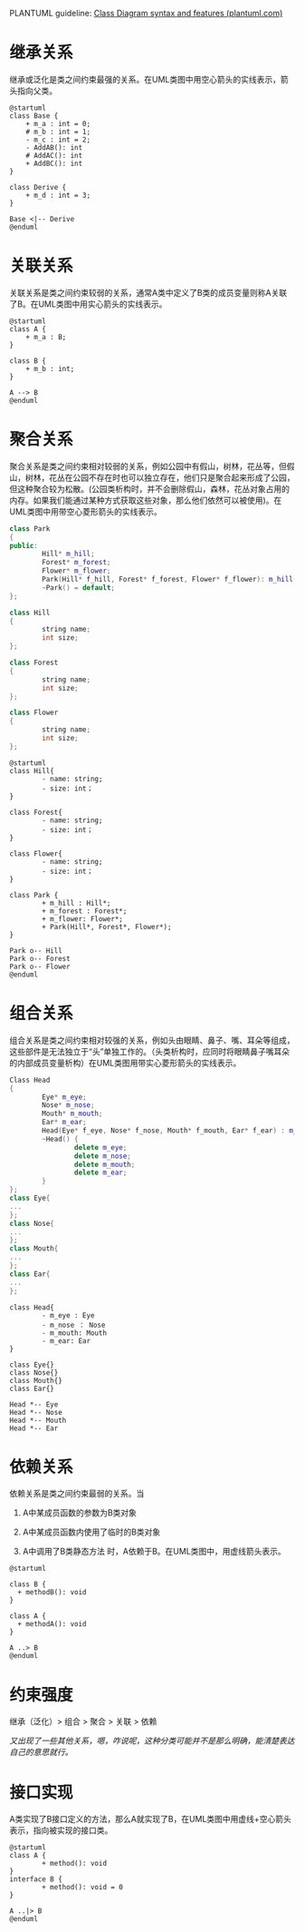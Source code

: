 PLANTUML guideline: [Class Diagram syntax and features (plantuml.com)](https://plantuml.com/class-diagram)

# 继承关系

继承或泛化是类之间约束最强的关系。在UML类图中用空心箭头的实线表示，箭头指向父类。

```plantuml
@startuml
class Base {
    + m_a : int = 0;
    # m_b : int = 1;
    - m_c : int = 2;
    - AddAB(): int
    # AddAC(): int
    + AddBC(): int
}

class Derive {
    + m_d : int = 3;
}

Base <|-- Derive
@enduml
```

# 关联关系

关联关系是类之间约束较弱的关系，通常A类中定义了B类的成员变量则称A关联了B。在UML类图中用实心箭头的实线表示。

```plantuml
@startuml
class A {
    + m_a : B;
}

class B {
    + m_b : int;
}

A --> B
@enduml
```

# 聚合关系

聚合关系是类之间约束相对较弱的关系，例如公园中有假山，树林，花丛等，但假山，树林，花丛在公园不存在时也可以独立存在，他们只是聚合起来形成了公园，但这种聚合较为松散。(公园类析构时，并不会删除假山，森林，花丛对象占用的内存。如果我们能通过某种方式获取这些对象，那么他们依然可以被使用)。在UML类图中用带空心菱形箭头的实线表示。

```C++
class Park
{
public:
        Hill* m_hill;
        Forest* m_forest;
        Flower* m_flower;
        Park(Hill* f_hill, Forest* f_forest, Flower* f_flower): m_hill(f_hill), m_forest(f_forest), m_flower(f_flower) {}
        ~Park() = default;
};

class Hill
{
        string name;
        int size;
};

class Forest
{
        string name;
        int size;
};

class Flower
{
        string name;
        int size;
};
```

```plantuml
@startuml
class Hill{
        - name: string;
        - size: int；
}

class Forest{
        - name: string;
        - size: int；
}

class Flower{
        - name: string;
        - size: int；
}

class Park {
        + m_hill : Hill*;
        + m_forest : Forest*;
        + m_flower: Flower*;
        + Park(Hill*, Forest*, Flower*);
}

Park o-- Hill
Park o-- Forest
Park o-- Flower
@enduml
```

# 组合关系

组合关系是类之间约束相对较强的关系，例如头由眼睛、鼻子、嘴、耳朵等组成，这些部件是无法独立于“头”单独工作的。（头类析构时，应同时将眼睛鼻子嘴耳朵的内部成员变量析构）在UML类图用带实心菱形箭头的实线表示。

```C++
Class Head
{
        Eye* m_eye;
        Nose* m_nose;
        Mouth* m_mouth;
        Ear* m_ear;
        Head(Eye* f_eye, Nose* f_nose, Mouth* f_mouth, Ear* f_ear) : m_eye(f_eye), m_nose(f_nose), m_mouth(f_mouth){}
        ~Head() {
                delete m_eye;
                delete m_nose;
                delete m_mouth;
                delete m_ear;
        }
};
class Eye{
...
};
class Nose{
...
};
class Mouth{
...
};
class Ear{
...
};
```

```plantuml
class Head{
        - m_eye : Eye
        - m_nose ： Nose
        - m_mouth: Mouth
        - m_ear: Ear
}

class Eye{}
class Nose{}
class Mouth{}
class Ear{}

Head *-- Eye
Head *-- Nose
Head *-- Mouth
Head *-- Ear
```

# 依赖关系

依赖关系是类之间约束最弱的关系。当

1. A中某成员函数的参数为B类对象
    
2. A中某成员函数内使用了临时的B类对象
    
3. A中调用了B类静态方法 时，A依赖于B。在UML类图中，用虚线箭头表示。
    

```plantuml
@startuml

class B {
  + methodB(): void
}

class A {
  + methodA(): void
}

A ..> B
@enduml
```

# 约束强度

继承（泛化）> 组合 > 聚合 > 关联 > 依赖

_又出现了一些其他关系，嗯，咋说呢，这种分类可能并不是那么明确，能清楚表达自己的意思就行。_

# 接口实现

A类实现了B接口定义的方法，那么A就实现了B，在UML类图中用虚线+空心箭头表示，指向被实现的接口类。

```plantuml
@startuml
class A {
        + method(): void
}
interface B {
        + method(): void = 0
}

A ..|> B
@enduml
```